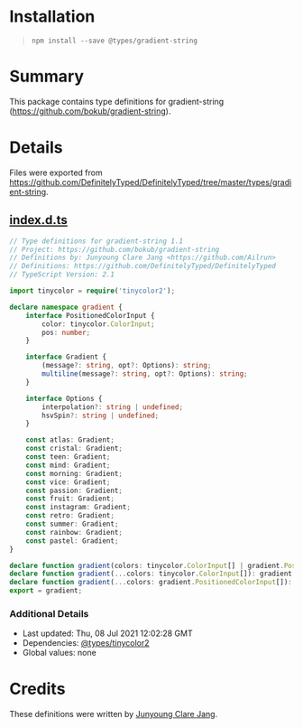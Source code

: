 # Installation
> `npm install --save @types/gradient-string`

# Summary
This package contains type definitions for gradient-string (https://github.com/bokub/gradient-string).

# Details
Files were exported from https://github.com/DefinitelyTyped/DefinitelyTyped/tree/master/types/gradient-string.
## [index.d.ts](https://github.com/DefinitelyTyped/DefinitelyTyped/tree/master/types/gradient-string/index.d.ts)
````ts
// Type definitions for gradient-string 1.1
// Project: https://github.com/bokub/gradient-string
// Definitions by: Junyoung Clare Jang <https://github.com/Ailrun>
// Definitions: https://github.com/DefinitelyTyped/DefinitelyTyped
// TypeScript Version: 2.1

import tinycolor = require('tinycolor2');

declare namespace gradient {
    interface PositionedColorInput {
        color: tinycolor.ColorInput;
        pos: number;
    }

    interface Gradient {
        (message?: string, opt?: Options): string;
        multiline(message?: string, opt?: Options): string;
    }

    interface Options {
        interpolation?: string | undefined;
        hsvSpin?: string | undefined;
    }

    const atlas: Gradient;
    const cristal: Gradient;
    const teen: Gradient;
    const mind: Gradient;
    const morning: Gradient;
    const vice: Gradient;
    const passion: Gradient;
    const fruit: Gradient;
    const instagram: Gradient;
    const retro: Gradient;
    const summer: Gradient;
    const rainbow: Gradient;
    const pastel: Gradient;
}

declare function gradient(colors: tinycolor.ColorInput[] | gradient.PositionedColorInput[]): gradient.Gradient;
declare function gradient(...colors: tinycolor.ColorInput[]): gradient.Gradient;
declare function gradient(...colors: gradient.PositionedColorInput[]): gradient.Gradient;
export = gradient;

````

### Additional Details
 * Last updated: Thu, 08 Jul 2021 12:02:28 GMT
 * Dependencies: [@types/tinycolor2](https://npmjs.com/package/@types/tinycolor2)
 * Global values: none

# Credits
These definitions were written by [Junyoung Clare Jang](https://github.com/Ailrun).
